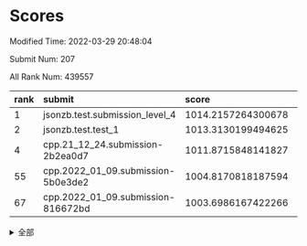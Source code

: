 # Scores

Modified Time: 2022-03-29 20:48:04

Submit Num: 207

All Rank Num: 439557

| rank |               submit               |       score        |       sigma        | pk_num |
| :--- | :--------------------------------- | :----------------- | :----------------- | :----- |
| 1    | jsonzb.test.submission_level_4     | 1014.2157264300678 | 0.8483671454634719 | 8501   |
| 2    | jsonzb.test.test_1                 | 1013.3130199494625 | 0.7945154128398239 | 8495   |
| 4    | cpp.21_12_24.submission-2b2ea0d7   | 1011.8715848141827 | 0.7619689878400221 | 8496   |
| 55   | cpp.2022_01_09.submission-5b0e3de2 | 1004.8170818187594 | 0.7226980262243732 | 8497   |
| 67   | cpp.2022_01_09.submission-816672bd | 1003.6986167422266 | 0.7090367815915226 | 8498   |


<details>
<summary>全部</summary>

| rank |                 submit                 |       score        |       sigma        | pk_num |
| :--- | :------------------------------------- | :----------------- | :----------------- | :----- |
| 1    | jsonzb.test.submission_level_4         | 1014.2157264300678 | 0.8483671454634719 | 8501   |
| 2    | jsonzb.test.test_1                     | 1013.3130199494625 | 0.7945154128398239 | 8495   |
| 3    | gobigger.level_3.submission_level_3_31 | 1012.1479459246855 | 0.7670923248141996 | 8495   |
| 4    | cpp.21_12_24.submission-2b2ea0d7       | 1011.8715848141827 | 0.7619689878400221 | 8496   |
| 5    | gobigger.level_3.submission_level_3_22 | 1011.7881353995424 | 0.7846308104403001 | 8491   |
| 6    | gobigger.level_3.submission_level_3_42 | 1011.6467421901174 | 0.7854148415749136 | 8490   |
| 7    | gobigger.level_3.submission_level_3_18 | 1011.5216618292834 | 0.7717608500506306 | 8495   |
| 8    | gobigger.level_3.submission_level_3_8  | 1011.2229775588322 | 0.7796640906955962 | 8496   |
| 9    | gobigger.level_3.submission_level_3_34 | 1011.1196140577739 | 0.7654897592518869 | 8496   |
| 10   | gobigger.level_3.submission_level_3_14 | 1010.8856019149099 | 0.775687919468223  | 8497   |
| 11   | gobigger.level_3.submission_level_3_10 | 1010.7167394142178 | 0.7814311397625691 | 8496   |
| 12   | gobigger.level_3.submission_level_3_28 | 1010.6800283040385 | 0.7855441414179033 | 8493   |
| 13   | gobigger.level_3.submission_level_3_2  | 1010.6728363149934 | 0.7364351075185694 | 8495   |
| 14   | gobigger.level_3.submission_level_3_33 | 1010.6675790613633 | 0.7573961988732923 | 8495   |
| 15   | gobigger.level_3.submission_level_3_0  | 1010.605181561138  | 0.7685255436180375 | 8492   |
| 16   | gobigger.level_3.submission_level_3_15 | 1010.5111259806781 | 0.7961530048475804 | 8499   |
| 17   | gobigger.level_3.submission_level_3_39 | 1010.3442532168198 | 0.7509506894792506 | 8495   |
| 18   | gobigger.level_3.submission_level_3_35 | 1010.3421182782554 | 0.7533054079077071 | 8489   |
| 19   | gobigger.level_3.submission_level_3_44 | 1010.2868079502749 | 0.7614987181658601 | 8494   |
| 20   | gobigger.level_3.submission_level_3_3  | 1010.2231876445748 | 0.7673672554077866 | 8495   |
| 21   | gobigger.level_3.submission_level_3_37 | 1010.1670045450927 | 0.740016823333443  | 8497   |
| 22   | gobigger.level_3.submission_level_3_16 | 1010.1669923053964 | 0.7586498800731466 | 8493   |
| 23   | gobigger.level_3.submission_level_3_17 | 1010.0251934472532 | 0.7591736483173401 | 8494   |
| 24   | gobigger.level_3.submission_level_3_29 | 1010.0134752536742 | 0.7584994046620926 | 8496   |
| 25   | gobigger.level_3.submission_level_3_23 | 1009.962032140142  | 0.7520143204920833 | 8491   |
| 26   | gobigger.level_3.submission_level_3_19 | 1009.9476290019654 | 0.7846336370756152 | 8495   |
| 27   | gobigger.level_3.submission_level_3_13 | 1009.9057088860108 | 0.7659247479373622 | 8492   |
| 28   | gobigger.level_3.submission_level_3_9  | 1009.9008583205    | 0.7561525205123186 | 8491   |
| 29   | gobigger.level_3.submission_level_3_7  | 1009.8676931264564 | 0.7597801289356153 | 8496   |
| 30   | gobigger.level_3.submission_level_3_25 | 1009.8501737458982 | 0.7626359726782876 | 8494   |
| 31   | gobigger.level_3.submission_level_3_6  | 1009.8354092138374 | 0.7689494444739228 | 8499   |
| 32   | gobigger.level_3.submission_level_3_1  | 1009.8212834036613 | 0.7597478061078543 | 8494   |
| 33   | gobigger.level_3.submission_level_3_26 | 1009.8167247570726 | 0.7444877420110237 | 8495   |
| 34   | gobigger.level_3.submission_level_3_4  | 1009.7964113485185 | 0.763918731594159  | 8496   |
| 35   | gobigger.level_3.submission_level_3_40 | 1009.7806593747324 | 0.7572171181498558 | 8491   |
| 36   | gobigger.level_3.submission_level_3_20 | 1009.7670185374279 | 0.7750273089092659 | 8490   |
| 37   | gobigger.level_3.submission_level_3_12 | 1009.7612440099296 | 0.7704243234909987 | 8494   |
| 38   | gobigger.level_3.submission_level_3_43 | 1009.7248108775455 | 0.7750062078274367 | 8493   |
| 39   | gobigger.level_3.submission_level_3_5  | 1009.7051862363112 | 0.7416813808559698 | 8495   |
| 40   | gobigger.level_3.submission_level_3_27 | 1009.7041720769157 | 0.7415645406461496 | 8494   |
| 41   | gobigger.level_3.submission_level_3_24 | 1009.7012464760211 | 0.7399368917821031 | 8496   |
| 42   | gobigger.level_3.submission_level_3_11 | 1009.621671591081  | 0.7470115579241855 | 8495   |
| 43   | gobigger.level_3.submission_level_3_41 | 1009.597730059305  | 0.7467538147102185 | 8492   |
| 44   | gobigger.level_3.submission_level_3_47 | 1009.575654407937  | 0.7574256284180154 | 8496   |
| 45   | gobigger.level_3.submission_level_3_21 | 1009.4030198159263 | 0.7475267906472276 | 8495   |
| 46   | gobigger.level_3.submission_level_3_36 | 1009.0667477327178 | 0.7596090114474906 | 8492   |
| 47   | gobigger.level_3.submission_level_3_46 | 1009.0429875232624 | 0.7865195128292158 | 8495   |
| 48   | gobigger.level_3.submission_level_3_48 | 1009.020182634469  | 0.7370111580744246 | 8495   |
| 49   | gobigger.level_3.submission_level_3_45 | 1008.9459490773592 | 0.7341620500677167 | 8491   |
| 50   | gobigger.level_3.submission_level_3_30 | 1008.6827033014737 | 0.74221255270166   | 8492   |
| 51   | gobigger.level_3.submission_level_3_38 | 1008.3058212503378 | 0.7467038328094988 | 8498   |
| 52   | gobigger.level_3.submission_level_3_32 | 1008.2805678143509 | 0.7372547242373891 | 8493   |
| 53   | gobigger.level_3.submission_level_3_49 | 1008.2759684137507 | 0.7516725759017893 | 8492   |
| 54   | gobigger.level_1.submission_level_1_17 | 1004.9500268299424 | 0.7175805465559164 | 8491   |
| 55   | cpp.2022_01_09.submission-5b0e3de2     | 1004.8170818187594 | 0.7226980262243732 | 8497   |
| 56   | gobigger.level_1.submission_level_1_14 | 1004.6817488115964 | 0.7152804576926106 | 8493   |
| 57   | gobigger.level_1.submission_level_1_24 | 1004.6656272126046 | 0.7293039420888517 | 8492   |
| 58   | gobigger.level_1.submission_level_1_41 | 1004.4811311373868 | 0.7187043274286063 | 8494   |
| 59   | gobigger.level_1.submission_level_1_18 | 1004.0594850248035 | 0.7132647650209301 | 8492   |
| 60   | gobigger.level_1.submission_level_1_36 | 1004.0392225448347 | 0.7220732234770355 | 8495   |
| 61   | gobigger.level_1.submission_level_1_49 | 1003.9793601025216 | 0.7130590153719736 | 8497   |
| 62   | gobigger.level_1.submission_level_1_1  | 1003.8533033538839 | 0.7175760123379407 | 8492   |
| 63   | gobigger.level_1.submission_level_1_23 | 1003.8080596652716 | 0.7259452825558615 | 8493   |
| 64   | gobigger.level_1.submission_level_1_11 | 1003.7654932293742 | 0.6991232021591066 | 8487   |
| 65   | gobigger.level_1.submission_level_1_5  | 1003.7437413631949 | 0.7103642565558718 | 8493   |
| 66   | gobigger.level_1.submission_level_1_45 | 1003.7251943212976 | 0.733329429518316  | 8495   |
| 67   | cpp.2022_01_09.submission-816672bd     | 1003.6986167422266 | 0.7090367815915226 | 8498   |
| 68   | gobigger.level_1.submission_level_1_43 | 1003.6910781739049 | 0.7124948674877983 | 8499   |
| 69   | gobigger.level_1.submission_level_1_26 | 1003.6831237641672 | 0.7097243982191794 | 8497   |
| 70   | gobigger.level_1.submission_level_1_10 | 1003.6765349577162 | 0.7044373895300334 | 8491   |
| 71   | gobigger.level_1.submission_level_1_42 | 1003.6682837038743 | 0.720445062032501  | 8495   |
| 72   | gobigger.level_1.submission_level_1_8  | 1003.552607735252  | 0.7152809659029412 | 8492   |
| 73   | gobigger.level_1.submission_level_1_32 | 1003.4336263628644 | 0.7130251256485973 | 8497   |
| 74   | gobigger.level_1.submission_level_1_16 | 1003.4245661213871 | 0.7182357607829122 | 8492   |
| 75   | gobigger.level_1.submission_level_1_33 | 1003.3503403590772 | 0.7074462246693725 | 8492   |
| 76   | gobigger.level_1.submission_level_1_12 | 1003.2137771042686 | 0.7262351678164782 | 8494   |
| 77   | gobigger.level_1.submission_level_1_0  | 1003.1200228054537 | 0.7162126107204743 | 8493   |
| 78   | gobigger.level_1.submission_level_1_46 | 1003.07750534953   | 0.7189444853434807 | 8492   |
| 79   | gobigger.level_1.submission_level_1_2  | 1003.0662263758952 | 0.7092133654240511 | 8495   |
| 80   | gobigger.level_1.submission_level_1_27 | 1003.0641787994045 | 0.7231365986104259 | 8493   |
| 81   | gobigger.level_1.submission_level_1_20 | 1003.0339863311602 | 0.7132265977387379 | 8493   |
| 82   | gobigger.level_1.submission_level_1_31 | 1003.0206728589453 | 0.718544781078357  | 8492   |
| 83   | gobigger.level_1.submission_level_1_15 | 1002.9903232420081 | 0.7095934041639996 | 8489   |
| 84   | gobigger.level_1.submission_level_1_48 | 1002.9838284625044 | 0.7146569142030416 | 8496   |
| 85   | gobigger.level_1.submission_level_1_4  | 1002.928880748859  | 0.7200269931837784 | 8496   |
| 86   | gobigger.level_1.submission_level_1_38 | 1002.9263721531808 | 0.7114276278396192 | 8492   |
| 87   | gobigger.level_1.submission_level_1_13 | 1002.8759793950804 | 0.7090523445266752 | 8492   |
| 88   | gobigger.level_1.submission_level_1_21 | 1002.8567461793812 | 0.6953653170064751 | 8489   |
| 89   | gobigger.level_1.submission_level_1_29 | 1002.7967724497622 | 0.7206785680802659 | 8492   |
| 90   | gobigger.level_1.submission_level_1_37 | 1002.6712168929557 | 0.7045807247042103 | 8489   |
| 91   | gobigger.level_1.submission_level_1_6  | 1002.6621837323397 | 0.7071139490043257 | 8489   |
| 92   | gobigger.level_1.submission_level_1_40 | 1002.6379838243391 | 0.7134594321516341 | 8494   |
| 93   | gobigger.level_1.submission_level_1_34 | 1002.5335493907721 | 0.7057552736793361 | 8496   |
| 94   | gobigger.level_1.submission_level_1_7  | 1002.5087660797626 | 0.7005030044359242 | 8494   |
| 95   | gobigger.level_1.submission_level_1_35 | 1002.4979609877079 | 0.7196729320149654 | 8495   |
| 96   | gobigger.level_1.submission_level_1_44 | 1002.3852727732433 | 0.7110355073410527 | 8495   |
| 97   | gobigger.level_1.submission_level_1_47 | 1002.3686441100043 | 0.7129291715396165 | 8498   |
| 98   | gobigger.level_1.submission_level_1_30 | 1002.3581365032333 | 0.7075494957197053 | 8491   |
| 99   | gobigger.level_1.submission_level_1_28 | 1002.3350143001634 | 0.709788025918844  | 8492   |
| 100  | gobigger.level_1.submission_level_1_39 | 1002.3163239533119 | 0.7183418759616993 | 8495   |
| 101  | gobigger.level_1.submission_level_1_9  | 1002.2889941793927 | 0.7182599548970137 | 8497   |
| 102  | gobigger.level_1.submission_level_1_25 | 1002.2588360313657 | 0.7092048214740628 | 8491   |
| 103  | gobigger.level_1.submission_level_1_3  | 1002.0313703096908 | 0.7148935563961419 | 8498   |
| 104  | gobigger.level_1.submission_level_1_19 | 1001.95764786948   | 0.714799861802118  | 8494   |
| 105  | gobigger.level_1.submission_level_1_22 | 1001.5494629562965 | 0.7084901129236202 | 8487   |
| 106  | gobigger.random.submission_random_6    | 998.4036679171202  | 0.7094661582213733 | 8494   |
| 107  | gobigger.random.submission_random_29   | 997.9880325256225  | 0.6999384840315085 | 8498   |
| 108  | gobigger.random.submission_random_4    | 997.508415258912   | 0.7109839488302313 | 8493   |
| 109  | gobigger.random.submission_random_32   | 997.1851123621464  | 0.706301084745172  | 8494   |
| 110  | gobigger.random.submission_random_37   | 997.1588015296993  | 0.6925905830036811 | 8495   |
| 111  | gobigger.random.submission_random_36   | 997.0961035326806  | 0.7152543541024106 | 8492   |
| 112  | gobigger.random.submission_random_42   | 997.0295801542718  | 0.7094970675229642 | 8490   |
| 113  | gobigger.random.submission_random_40   | 996.9402114993471  | 0.7094658288796801 | 8492   |
| 114  | gobigger.random.submission_random_47   | 996.9346626062556  | 0.7181387828211191 | 8495   |
| 115  | gobigger.random.submission_random_27   | 996.896792486247   | 0.7068105234388058 | 8495   |
| 116  | gobigger.random.submission_random_39   | 996.6765708965187  | 0.705984814916896  | 8495   |
| 117  | gobigger.random.submission_random_20   | 996.6701635163905  | 0.6986623068034217 | 8497   |
| 118  | gobigger.random.submission_random_23   | 996.6585967343518  | 0.7028946244058638 | 8494   |
| 119  | gobigger.random.submission_random_11   | 996.5667113492156  | 0.7137411579073304 | 8499   |
| 120  | gobigger.random.submission_random_41   | 996.4992354026263  | 0.7189282505411814 | 8498   |
| 121  | gobigger.random.submission_random_35   | 996.4561299269611  | 0.7087762571515765 | 8493   |
| 122  | gobigger.random.submission_random_45   | 996.3869017604532  | 0.7121548529375332 | 8491   |
| 123  | gobigger.random.submission_random_43   | 996.3715223956036  | 0.7185120975345477 | 8497   |
| 124  | gobigger.random.submission_random_19   | 996.3346146049838  | 0.70674276658967   | 8498   |
| 125  | gobigger.random.submission_random_0    | 996.2933789806973  | 0.7257697692009829 | 8496   |
| 126  | gobigger.random.submission_random_16   | 996.1235007228586  | 0.7125815633418959 | 8496   |
| 127  | gobigger.random.submission_random_22   | 996.0816418112154  | 0.7096540399757102 | 8492   |
| 128  | gobigger.random.submission_random_24   | 996.0542043998095  | 0.7157747044889515 | 8497   |
| 129  | gobigger.random.submission_random_9    | 996.0388762688846  | 0.7069316240890459 | 8486   |
| 130  | gobigger.random.submission_random_3    | 995.9656525903475  | 0.723422644325431  | 8498   |
| 131  | gobigger.random.submission_random_26   | 995.8631096104051  | 0.7165886100577858 | 8490   |
| 132  | gobigger.random.submission_random_18   | 995.8596887836701  | 0.7027551463453987 | 8494   |
| 133  | gobigger.random.submission_random_12   | 995.829902240953   | 0.7100910961916161 | 8496   |
| 134  | gobigger.random.submission_random_38   | 995.8131031678524  | 0.7258024922671749 | 8497   |
| 135  | gobigger.random.submission_random_15   | 995.7487135563277  | 0.7111489055140239 | 8494   |
| 136  | gobigger.random.submission_random_49   | 995.7466123928307  | 0.709328019560996  | 8488   |
| 137  | gobigger.random.submission_random_25   | 995.7366401217712  | 0.7103459456988512 | 8491   |
| 138  | gobigger.random.submission_random_1    | 995.7025556090599  | 0.7124311696781235 | 8493   |
| 139  | gobigger.random.submission_random_5    | 995.6536305843019  | 0.705017967897033  | 8500   |
| 140  | gobigger.random.submission_random_44   | 995.5364487711405  | 0.7158504874375489 | 8492   |
| 141  | gobigger.random.submission_random_28   | 995.5332800353293  | 0.7051298188878168 | 8492   |
| 142  | gobigger.random.submission_random_34   | 995.5013830367781  | 0.7156844660756568 | 8488   |
| 143  | gobigger.random.submission_random_46   | 995.4962388373392  | 0.6946611627475748 | 8489   |
| 144  | gobigger.random.submission_random_10   | 995.4794603308954  | 0.7119968067177054 | 8497   |
| 145  | gobigger.random.submission_random_2    | 995.4570503312657  | 0.7084829693168303 | 8499   |
| 146  | gobigger.random.submission_random_31   | 995.3744515018022  | 0.722577110015555  | 8493   |
| 147  | gobigger.random.submission_random_30   | 995.2111378323715  | 0.7074617591529574 | 8492   |
| 148  | gobigger.random.submission_random_21   | 995.2011744830771  | 0.7193291355353134 | 8497   |
| 149  | gobigger.random.submission_random_7    | 995.1946067610556  | 0.7029096327055164 | 8493   |
| 150  | gobigger.random.submission_random_8    | 995.1592117905694  | 0.7138130738181356 | 8493   |
| 151  | gobigger.random.submission_random_13   | 995.1235312692431  | 0.7015902760562112 | 8494   |
| 152  | gobigger.random.submission_random_48   | 995.0230530388689  | 0.7075172899337833 | 8490   |
| 153  | gobigger.random.submission_random_17   | 994.9501128222657  | 0.7164587502407801 | 8490   |
| 154  | gobigger.random.submission_random_33   | 994.7532592876745  | 0.7143306126261827 | 8496   |
| 155  | gobigger.random.submission_random_14   | 994.7340632519853  | 0.7156428627024652 | 8496   |
| 156  | gobigger.level_2.submission_level_2_7  | 994.0278532785757  | 0.7477734681669758 | 8498   |
| 157  | gobigger.level_2.submission_level_2_49 | 993.91158137582    | 0.7171410100392339 | 8496   |
| 158  | gobigger.level_2.submission_level_2_12 | 993.6313588029625  | 0.7344377987558861 | 8493   |
| 159  | gobigger.level_2.submission_level_2_42 | 993.5398258990664  | 0.7291010652076156 | 8494   |
| 160  | gobigger.level_2.submission_level_2_34 | 993.5286613808016  | 0.747868591942249  | 8496   |
| 161  | gobigger.level_2.submission_level_2_30 | 993.251598856651   | 0.7450413571414763 | 8496   |
| 162  | gobigger.level_2.submission_level_2_8  | 993.2429521810607  | 0.740439730452967  | 8493   |
| 163  | gobigger.level_2.submission_level_2_48 | 993.2355144930282  | 0.7425467558255444 | 8496   |
| 164  | gobigger.level_2.submission_level_2_43 | 993.1192659872148  | 0.7302521385001081 | 8496   |
| 165  | gobigger.level_2.submission_level_2_44 | 993.0395971733947  | 0.7229427956511837 | 8495   |
| 166  | gobigger.level_2.submission_level_2_23 | 993.0318224398836  | 0.7448981612640506 | 8489   |
| 167  | gobigger.level_2.submission_level_2_27 | 992.732035337937   | 0.7293203680032827 | 8495   |
| 168  | gobigger.level_2.submission_level_2_4  | 992.6645488390463  | 0.737897852244899  | 8498   |
| 169  | gobigger.level_2.submission_level_2_20 | 992.646438711402   | 0.7488475916783388 | 8495   |
| 170  | gobigger.level_2.submission_level_2_41 | 992.5749240692376  | 0.7484126221686778 | 8498   |
| 171  | gobigger.level_2.submission_level_2_39 | 992.5299370194161  | 0.7418426181471448 | 8493   |
| 172  | gobigger.level_2.submission_level_2_31 | 992.527608384061   | 0.716760902150758  | 8489   |
| 173  | gobigger.level_2.submission_level_2_21 | 992.5195152970294  | 0.7440230833490112 | 8496   |
| 174  | gobigger.level_2.submission_level_2_25 | 992.4707606975683  | 0.739241070915785  | 8496   |
| 175  | gobigger.level_2.submission_level_2_40 | 992.4238095645027  | 0.7438858349418012 | 8491   |
| 176  | gobigger.level_2.submission_level_2_35 | 992.4236097442703  | 0.7405111505277476 | 8496   |
| 177  | gobigger.level_2.submission_level_2_6  | 992.4182085649113  | 0.7352453352398031 | 8497   |
| 178  | gobigger.level_2.submission_level_2_26 | 992.3258198396874  | 0.7364240348101474 | 8494   |
| 179  | gobigger.level_2.submission_level_2_46 | 992.3135836546969  | 0.7420185805039652 | 8493   |
| 180  | gobigger.level_2.submission_level_2_14 | 992.28316718722    | 0.7378665726576809 | 8488   |
| 181  | gobigger.level_2.submission_level_2_5  | 992.1867564487347  | 0.7286132237483787 | 8491   |
| 182  | gobigger.level_2.submission_level_2_29 | 992.1840108895886  | 0.7631727356902611 | 8493   |
| 183  | gobigger.level_2.submission_level_2_19 | 992.16456489294    | 0.7493151273457143 | 8492   |
| 184  | gobigger.level_2.submission_level_2_37 | 992.0396687894373  | 0.7584569069577992 | 8492   |
| 185  | gobigger.level_2.submission_level_2_3  | 991.9922987941104  | 0.7389252348894125 | 8493   |
| 186  | gobigger.level_2.submission_level_2_36 | 991.9562362769096  | 0.7447840251268043 | 8492   |
| 187  | gobigger.level_2.submission_level_2_22 | 991.8645382080651  | 0.7423846333322113 | 8487   |
| 188  | gobigger.level_2.submission_level_2_32 | 991.847228070358   | 0.7409315264644739 | 8496   |
| 189  | gobigger.level_2.submission_level_2_24 | 991.7632368294952  | 0.7663506666574437 | 8497   |
| 190  | gobigger.level_2.submission_level_2_45 | 991.726278078319   | 0.7542755377296422 | 8493   |
| 191  | gobigger.level_2.submission_level_2_38 | 991.6330395655365  | 0.7586795137481888 | 8496   |
| 192  | gobigger.level_2.submission_level_2_0  | 991.6290600548605  | 0.75435382266827   | 8492   |
| 193  | gobigger.level_2.submission_level_2_1  | 991.5259126169625  | 0.7385916819291141 | 8494   |
| 194  | gobigger.level_2.submission_level_2_10 | 991.4328867993241  | 0.7324064178925341 | 8495   |
| 195  | gobigger.level_2.submission_level_2_11 | 991.4292905816797  | 0.7631641170965721 | 8494   |
| 196  | gobigger.level_2.submission_level_2_9  | 991.3659683467002  | 0.7525130602972571 | 8490   |
| 197  | gobigger.level_2.submission_level_2_15 | 991.3598153184155  | 0.7792536121675101 | 8495   |
| 198  | gobigger.level_2.submission_level_2_28 | 991.2901113800526  | 0.7491585028328481 | 8498   |
| 199  | gobigger.level_2.submission_level_2_2  | 991.2757635192168  | 0.7311480369610335 | 8494   |
| 200  | gobigger.level_2.submission_level_2_18 | 991.1371374422504  | 0.7705207026500331 | 8489   |
| 201  | gobigger.level_2.submission_level_2_13 | 991.1247220855876  | 0.7601526622354198 | 8495   |
| 202  | gobigger.level_2.submission_level_2_17 | 991.0343994716268  | 0.7694814389556127 | 8491   |
| 203  | gobigger.level_2.submission_level_2_33 | 990.931982526539   | 0.7523640335868529 | 8492   |
| 204  | gobigger.level_2.submission_level_2_16 | 990.8489452248717  | 0.7556587222971493 | 8494   |
| 205  | gobigger.level_2.submission_level_2_47 | 990.5633400094359  | 0.7573017028783929 | 8492   |
| 206  | gobigger.none.submission_none_0        | 977.8427623467993  | 1.2608335315924153 | 8496   |
| 207  | gobigger.none.submission_none_1        | 975.9986179273247  | 1.4296414043041341 | 8494   |

</details>